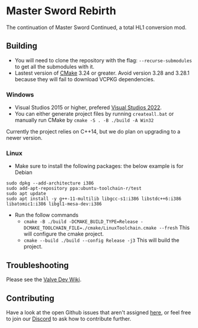 # Master Sword Rebirth
The continuation of Master Sword Continued, a total HL1 conversion mod.

## Building
* You will need to clone the repository with the flag: ``--recurse-submodules`` to get all the submodules with it.
* Lastest version of [CMake](https://cmake.org/download/) 3.24 or greater. Avoid version 3.28 and 3.28.1 because they will fail to download VCPKG dependencies.

### Windows
* Visual Studios 2015 or higher, prefered [Visual Studios 2022](https://visualstudio.microsoft.com/vs/community/).
* You can either generate project files by running ``createall.bat`` or manually run CMake by ``cmake -S . -B ./build -A Win32``

Currently the project relies on C++14, but we do plan on upgrading to a newer version.

### Linux
* Make sure to install the following packages: the below example is for Debian
```
sudo dpkg --add-architecture i386
sudo add-apt-repository ppa:ubuntu-toolchain-r/test
sudo apt update
sudo apt install -y g++-11-multilib libgcc-s1:i386 libstdc++6:i386 libatomic1:i386 libgl1-mesa-dev:i386
```
* Run the follow commands
	* ``cmake -B ./build -DCMAKE_BUILD_TYPE=Release -DCMAKE_TOOLCHAIN_FILE=./cmake/LinuxToolchain.cmake --fresh`` This will configure the cmake project.
	* ``cmake --build ./build --config Release -j3`` This will build the project.


## Troubleshooting
Please see the [Valve Dev Wiki](https://developer.valvesoftware.com/wiki/Source_SDK_2013#Troubleshooting).

## Contributing
Have a look at the open Github issues that aren't assigned [here](https://github.com/MSRevive/MasterSwordRebirth/issues), or feel free to join our [Discord](https://discord.gg/nwJB9EhAN6) to ask how to contribute further.
